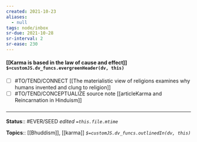 ```yaml
---
created: 2021-10-23
aliases:
  - null
tags: node/inbox
sr-due: 2021-10-28
sr-interval: 2
sr-ease: 230
---
```

#### [[Karma is based in the law of cause and effect]] `$=customJS.dv_funcs.evergreenHeader(dv, this)`

- [ ] #TO/TEND/CONNECT [[The materialistic view of religions examines why humans invented and clung to religion]]
- [ ] #TO/TEND/CONCEPTUALIZE source note [[articleKarma and Reincarnation in Hinduism]]

### <hr class="footnote"/>

**Status**:: #EVER/SEED
*edited `=this.file.mtime`*

**Topics**:: [[Bhuddism]], [[karma]]
*`$=customJS.dv_funcs.outlinedIn(dv, this)`*


